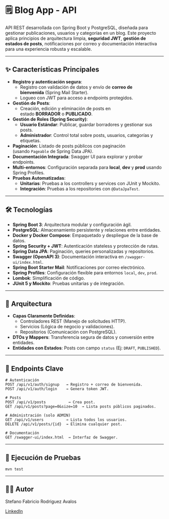 # 🗒️ Blog App - API

API REST desarrollada con Spring Boot y PostgreSQL, diseñada para gestionar publicaciones, usuarios y categorías en un blog. Este proyecto aplica principios de arquitectura limpia, **seguridad JWT**, **gestión de estados de posts**, notificaciones por correo y documentación interactiva para una experiencia robusta y escalable.

---
## ✨ Características Principales

- **Registro y autenticación segura**:
    - Registro con validación de datos y envío de **correo de bienvenida** (Spring Mail Starter).
    - Logueo con JWT para acceso a endpoints protegidos.
- **Gestión de Posts**:
    - Creación, edición y eliminación de posts en estado **BORRADOR** o **PUBLICADO**.
- **Gestión de Roles (Spring Security)**:
    - **Usuario Estándar**: Publicar, guardar borradores y gestionar sus posts.
    - **Administrador**: Control total sobre posts, usuarios, categorías y etiquetas.
- **Paginación**: Listado de posts públicos con paginación (usando `Pageable` de Spring Data JPA).
- **Documentación Integrada**: Swagger UI para explorar y probar endpoints.
- **Multi-entornos**: Configuración separada para **local**, **dev** y **prod** usando Spring Profiles.
- **Pruebas Automatizadas**:
    - **Unitarias**: Pruebas a los controllers y services con JUnit y Mockito.
    - **Integración**: Pruebas a los repositories con `@DataJpaTest`.

---
## 🛠 **Tecnologías**

- **Spring Boot 3**: Arquitectura modular y configuración ágil.
- **PostgreSQL**: Almacenamiento persistente y relaciones entre entidades.
- **Docker y Docker Compose**: Empaquetado y despliegue de la base de datos.
- **Spring Security + JWT**: Autenticación stateless y protección de rutas.
- **Spring Data JPA**: Paginación, queries personalizadas y repositorios.
- **Swagger (OpenAPI 3)**: Documentación interactiva en `/swagger-ui/index.html`.
- **Spring Boot Starter Mail**: Notificaciones por correo electrónico.
- **Spring Profiles**: Configuración flexible para entornos `local`, `dev`, `prod`.
- **Lombok**: Simplificación de código.
- **JUnit 5 y Mockito**: Pruebas unitarias y de integración.

---
## 🧩 **Arquitectura**

- **Capas Claramente Definidas**:
    - Controladores REST (Manejo de solicitudes HTTP).
    - Servicios (Lógica de negocio y validaciones).
    - Repositorios (Comunicación con PostgreSQL).
- **DTOs y Mappers**: Transferencia segura de datos y conversión entre entidades.
- **Entidades con Estados**: Posts con campo `status` (Ej: `DRAFT`, `PUBLISHED`).

---
## 🔌 **Endpoints Clave**

```plaintext
# Autenticación  
POST /api/v1/auth/signup   → Registro + correo de bienvenida.  
POST /api/v1/auth/login    → Genera token JWT.  

# Posts  
POST /api/v1/posts          → Crea post.
GET /api/v1/posts?page=0&size=10  → Lista posts públicos paginados.  

# Administración (solo ADMIN)  
GET /api/v1/users          → Lista todos los usuarios.  
DELETE /api/v1/posts/{id}  → Elimina cualquier post.  

# Documentación  
GET /swagger-ui/index.html  → Interfaz de Swagger.  
```

---
## 🧪 Ejecución de Pruebas

```shell
mvn test
```

---
## 🧑‍💻 Autor

Stefano Fabricio Rodriguez Avalos

[LinkedIn](https://www.linkedin.com/in/stefanofabriciorodriguezavalos)

